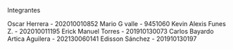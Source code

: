 Integrantes

Oscar Herrera - 202010010852
Mario G valle - 9451060
Kevin Alexis Funes Z. - 202010011195
Erick Manuel Torres - 201910130073
Carlos Bayardo Artica Aguilera - 202130060141
Edisson Sánchez - 201910130197
